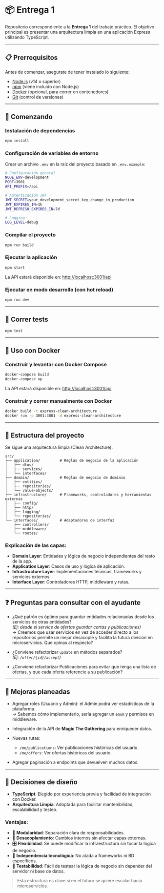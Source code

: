 
# 📦 Entrega 1

Repositorio correspondiente a la **Entrega 1** del trabajo práctico. El objetivo principal es presentar una arquitectura limpia en una aplicación Express utilizando TypeScript.

---

## 📋 Prerrequisitos

Antes de comenzar, asegurate de tener instalado lo siguiente:

- [Node.js](https://nodejs.org/) (v14 o superior)
- [npm](https://www.npmjs.com/) (viene incluido con Node.js)
- [Docker](https://www.docker.com/get-started) (opcional, para correr en contenedores)
- [Git](https://git-scm.com/) (control de versiones)

---

## 🚀 Comenzando

### Instalación de dependencias

```bash
npm install
```

### Configuración de variables de entorno

Crear un archivo `.env` en la raíz del proyecto basado en `.env.example`:

```bash
# Configuración general
NODE_ENV=development
PORT=3001
API_PREFIX=/api

# Autenticación JWT
JWT_SECRET=your_development_secret_key_change_in_production
JWT_EXPIRES_IN=1h
JWT_REFRESH_EXPIRES_IN=7d

# Logging
LOG_LEVEL=debug
```

### Compilar el proyecto

```bash
npm run build
```

### Ejecutar la aplicación

```bash
npm start
```

La API estará disponible en: [http://localhost:3001/api](http://localhost:3001/api)

### Ejecutar en modo desarrollo (con hot reload)

```bash
npm run dev
```

---

## 🧪 Correr tests

```bash
npm test
```

---

## 🐳 Uso con Docker

### Construir y levantar con Docker Compose

```bash
docker-compose build
docker-compose up
```

La API estará disponible en: [http://localhost:3001/api](http://localhost:3001/api)

### Construir y correr manualmente con Docker

```bash
docker build -t express-clean-architecture .
docker run -p 3001:3001 -d express-clean-architecture
```

---

## 📁 Estructura del proyecto

Se sigue una arquitectura limpia (Clean Architecture):

```
src/
├── application/         # Reglas de negocio de la aplicación
│   ├── dtos/            
│   ├── services/        
│   └── interfaces/      
├── domain/              # Reglas de negocio de dominio
│   ├── entities/        
│   ├── repositories/    
│   └── value-objects/   
├── infrastructure/      # Frameworks, controladores y herramientas externas
│   ├── config/          
│   ├── http/            
│   ├── logging/         
│   └── repositories/    
└── interfaces/          # Adaptadores de interfaz
    ├── controllers/     
    ├── middleware/      
    └── routes/          
```

### Explicación de las capas:

- **Domain Layer**: Entidades y lógica de negocio independientes del resto de la app.
- **Application Layer**: Casos de uso y lógica de aplicación.
- **Infrastructure Layer**: Implementaciones técnicas, frameworks y servicios externos.
- **Interface Layer**: Controladores HTTP, middleware y rutas.

---

## ❓ Preguntas para consultar con el ayudante

- ¿Qué patrón es óptimo para guardar entidades relacionadas desde los servicios de otras entidades?  
  _(Ej: desde el service de ofertas guardar cartas y publicaciones)_  
  → Creemos que usar servicios en vez de acceder directo a los repositorios permite un mejor desacople y facilita la futura división en microservicios. Que opinas al respecto?

- ¿Conviene refactorizar `update` en métodos separados?  
  _(Ej: `/offer/{id}/accept`)_

- ¿Conviene refactorizar Publicaciones para evitar que tenga una lista de ofertas, y que cada oferta referencie a su publicación?

---

## 🔧 Mejoras planeadas

- Agregar roles (Usuario y Admin): el Admin podrá ver estadísticas de la plataforma.  
  → Sabemos cómo implementarlo, sería agregar un `enum` y permisos en middleware.



- Integración de la API de **Magic The Gathering** para enriquecer datos.

- Nuevas rutas:
  - `/me/publications`: Ver publicaciones históricas del usuario.
  - `/me/offers`: Ver ofertas históricas del usuario.

- Agregar paginación a endpoints que devuelven muchos datos.

---

## 🧠 Decisiones de diseño

- **TypeScript**: Elegido por experiencia previa y facilidad de integración con Docker.
- **Arquitectura Limpia**: Adoptada para facilitar mantenibilidad, escalabilidad y testeo.

### Ventajas:

- 🔁 **Modularidad**: Separación clara de responsabilidades.
- 🔧 **Desacoplamiento**: Cambios internos sin afectar capas externas.
- 🎛️ **Flexibilidad**: Se puede modificar la infraestructura sin tocar la lógica de negocio.
- 🔌 **Independencia tecnológica**: No atada a frameworks ni BD específicos.
- 🧪 **Testabilidad**: Fácil de testear la lógica de negocio sin depender del servidor ni base de datos.

> Esta estructura es clave si en el futuro se quiere escalar hacia microservicios.
